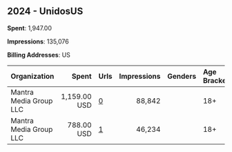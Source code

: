 ## 2024 - UnidosUS 
**Spent**: 1,947.00

**Impressions**: 135,076

**Billing Addresses**: US

|Organization|Spent|Urls|Impressions|Genders|Age Brackets|Country Codes|
|:---|---:|:---|---:|:---|:---|:---|
|Mantra Media Group LLC|1,159.00 USD|[0](https://www.snap.com/political-ads/asset/6b27afc585637c779407837a790719b9189159255b0f03e1f4a4c79b89416eed?mediaType=png)|88,842||18+||
|Mantra Media Group LLC|788.00 USD|[1](https://www.snap.com/political-ads/asset/ae671e3f4cb3f74ddb912f0c21d707df6156a0ad0427dfee9b071f23ce0a60da?mediaType=png)|46,234||18+||
